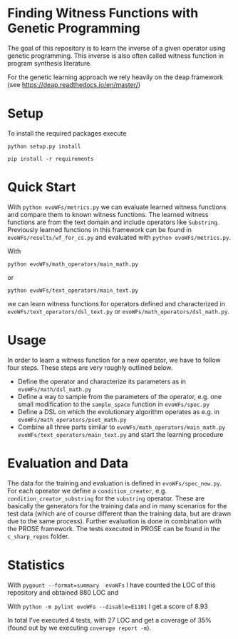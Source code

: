 # Finding Witness Functions with Genetic Programming 

The goal of this repository is to learn the inverse of a given operator using genetic programming. This inverse is also often called witness function in program synthesis literature.

For the genetic learning approach we rely heavily on the deap framework (see https://deap.readthedocs.io/en/master/) 

# Setup

To install the required packages execute

``python setup.py install``

``pip install -r requirements``


# Quick Start 

With 
``python evoWFs/metrics.py``
we can evaluate learned witness functions and compare them to known witness functions. The learned witness functions are from the text domain and include operators like `Substring`. Previously learned functions in this framework can be found in `evoWFs/results/wf_for_cs.py` and evaluated with ``python evoWFs/metrics.py``.

With 

``python evoWFs/math_operators/main_math.py``

or

``python evoWFs/text_operators/main_text.py``

we can learn witness functions for operators defined and characterized in `evoWFs/text_operators/dsl_text.py` or `evoWFs/math_operators/dsl_math.py`.

# Usage

In order to learn a witness function for a new operator, we have to follow four steps. These steps are very roughly outlined below.
* Define the operator and characterize its parameters as in `evoWFs/math/dsl_math.py`
* Define a way to sample from the parameters of the operator, e.g. one small modification to the `sample_space` function in `evoWFs/spec.py`
* Define a DSL on which the evolutionary algorithm operates as e.g. in `evoWFs/math_operators/pset_math.py` 
* Combine all three parts similar to `evoWFs/math_operators/main_math.py` `evoWFs/text_operators/main_text.py` and start the learning procedure

# Evaluation and Data

The data for the training and evaluation is defined in `evoWFs/spec_new.py`. For each operator we define a `condition_creator`, e.g. `condition_creator_substring` for the `substring` operator. These are basically the generators for the training data and in many scenarios for the test data (which are of course different than the training data, but are drawn due to the same process). Further evaluation is done in combination with the PROSE framework. The tests executed in PROSE can be found in the `c_sharp_repos` folder.


# Statistics 

With 
``pygount --format=summary  evoWFs`` 
I have counted the LOC of this repository and obtained 880 LOC and

With 
``python -m pylint evoWFs --disable=E1101``
I get a score of 8.93

In total I've executed 4 tests, with 27 LOC and get a coverage of 35\% (found out by we executing `coverage report -m`).

